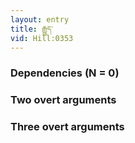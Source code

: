 ```yaml
---
layout: entry
title: རྒྱུད་
vid: Hill:0353
---
```

### Dependencies (N = 0)


### Two overt arguments


### Three overt arguments
